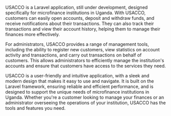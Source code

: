 USACCO is a Laravel application, still under development, designed specifically for microfinance institutions in Uganda. With USACCO, customers can easily open accounts, deposit and withdraw funds, and receive notifications about their transactions. They can also track their transactions and view their account history, helping them to manage their finances more effectively.

For administrators, USACCO provides a range of management tools, including the ability to register new customers, view statistics on account activity and transactions, and carry out transactions on behalf of customers. This allows administrators to efficiently manage the institution's accounts and ensure that customers have access to the services they need.

USACCO is a user-friendly and intuitive application, with a sleek and modern design that makes it easy to use and navigate. It is built on the Laravel framework, ensuring reliable and efficient performance, and is designed to support the unique needs of microfinance institutions in Uganda. Whether you're a customer looking to manage your finances or an administrator overseeing the operations of your institution, USACCO has the tools and features you need.
